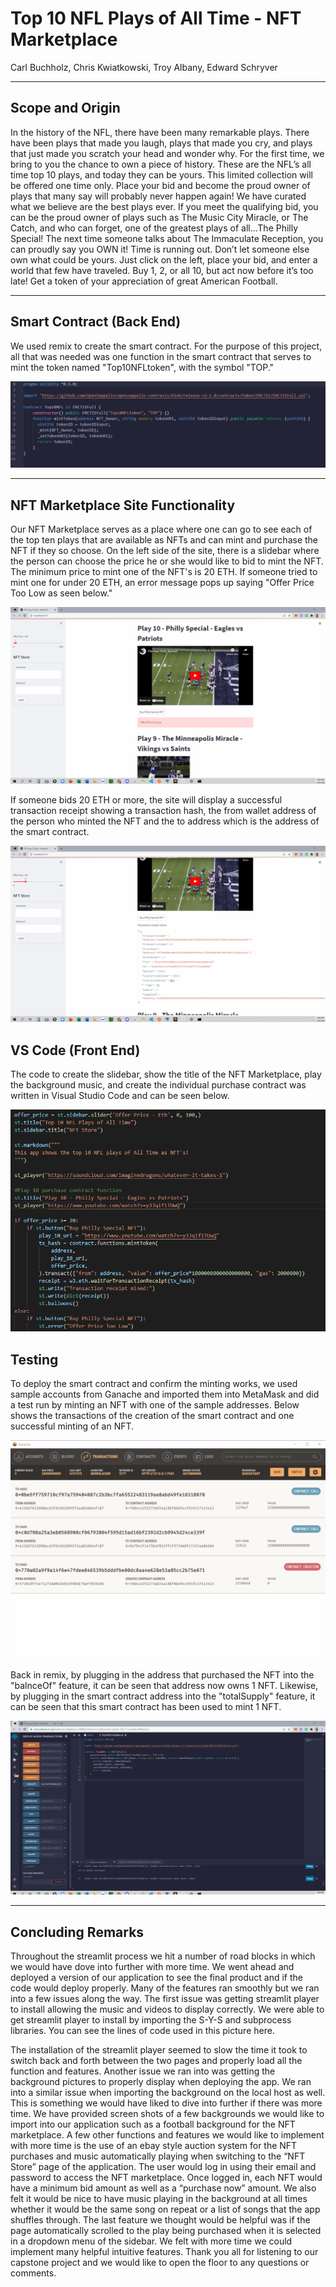 # Top 10 NFL Plays of All Time - NFT Marketplace

Carl Buchholz, Chris Kwiatkowski, Troy Albany, Edward Schryver

---
## Scope and Origin

In the history of the NFL, there have been many remarkable plays. There 
have  been plays that made you laugh, plays that made you cry, and plays 
that just made you scratch your head and wonder why. For the first time, we 
bring to you the chance  to own a piece of history. These are the NFL’s all 
time top 10 plays, and today they can be yours. This limited collection will be
offered one time only. Place your bid and become the proud owner of plays 
that many say will probably never happen again! We have curated what we 
believe are the best plays ever. If you meet the qualifying bid, you can be 
the proud owner of plays such as The Music City Miracle, or The Catch, and 
who can forget, one of the greatest plays of all...The Philly Special!  The next
time someone talks about The Immaculate Reception, you can proudly say 
you OWN it! Time is running out. Don’t let someone else own what could be 
yours. Just click on the left, place your bid, and enter a world that few have 
traveled. Buy 1, 2, or all 10, but act now before it’s too late! Get a token of 
your appreciation of great American Football.

---

## Smart Contract (Back End)

We used remix to create the smart contract. For the purpose of this project, all that was needed was one function in the smart contract that serves to mint the token named "Top10NFLtoken", with the symbol "TOP."

![Index](Images/image2.png)

---

## NFT Marketplace Site Functionality 

Our NFT Marketplace serves as a place where one can go to see each of the top ten plays that are available as NFTs and can mint and purchase the NFT if they so choose.  On the left side of the site, there is a slidebar where the person can choose the price he or she would like to bid to mint the NFT. The minimum price to mint one of the NFT's is 20 ETH.  If someone tried to mint one for under 20 ETH, an error message pops up saying "Offer Price Too Low as seen below." 

![Index](Images/image7.PNG)

If someone bids 20 ETH or more, the site will display a successful transaction receipt showing a transaction hash, the from wallet address of the person who minted the NFT and the to address which is the address of the smart contract.

![Index](Images/image4.PNG)

## VS Code (Front End)

The code to create the slidebar, show the title of the NFT Marketplace, play the background music, and create the individual purchase contract was written in Visual Studio Code and can be seen below.

![Index](Images/image1.PNG)

## Testing

To deploy the smart contract and confirm the minting works, we used sample accounts from Ganache and imported them into MetaMask and did a test run by minting an NFT with one of the sample addresses. Below shows the transactions of the creation of the smart contract and one successful minting of an NFT.

![Index](Images/image5.PNG)

Back in remix, by plugging in the address that purchased the NFT into the "balnceOf" feature, it can be seen that address now owns 1 NFT. Likewise, by plugging in the smart contract address into the "totalSupply" feature, it can be seen that this smart contract has been used to mint 1 NFT.

![Index](Images/image6.PNG)

---

## Concluding Remarks

Throughout the streamlit process we hit a number of road blocks in which we would have dove into further with more time.
We went ahead and deployed a version of our application to see the final product and if the code would deploy properly. Many of the features ran smoothly but we ran into a few issues along the way. The first issue was getting streamlit player to install allowing the music and videos to display correctly. We were able to get streamlit player to install by importing the S-Y-S and subprocess libraries. You can see the lines of code used in this picture here.	

 The installation of the streamlit player seemed to slow the time it took to switch back and forth between the two pages and properly load all the function and features. Another issue we ran into was getting the background pictures to properly display when deploying the app. We ran into a similar issue when importing the background on the local host as well. This is something we would have liked to dive into further if there was more time. We have provided screen shots of a few backgrounds we would like to import into our application such as a football background for the NFT marketplace.
A few other functions and features we would like to implement with more time is the use of an ebay style auction system for the NFT purchases and music automatically playing when switching to the “NFT Store” page of the application. 
The user would log in using their email and password to access the NFT marketplace. Once logged in, each NFT would have a minimum bid amount as well as a “purchase now” amount. 
We also felt it would be nice to have music playing in the background at all times whether it would be the same song on repeat or a list of songs that the app shuffles through. 
The last feature we thought would be helpful was if the page automatically scrolled to the play being purchased when it is selected in a dropdown menu of the sidebar. 
We felt with more time we could implement many helpful intuitive features. 
Thank you all for listening to our capstone project and we would like to open the floor to any questions or comments.













